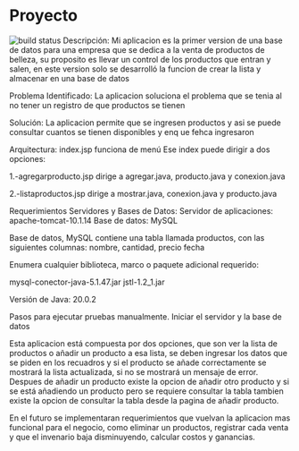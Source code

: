# Proyecto
![build status](https://app.travis-ci.com/Magali581/Proyecto.svg?branch=main)
Descripción:
Mi aplicacion es la primer version de una base de datos para una empresa que se dedica a la venta de productos de belleza, su proposito es llevar un control de los productos que entran y salen, en este version solo se desarrolló la funcion de crear la lista y almacenar en una base de datos


Problema Identificado:
La aplicacion soluciona el problema que se tenia al no tener un registro de que productos se tienen

Solución:
La aplicacion permite que se ingresen productos y asi se puede consultar cuantos se tienen disponibles y enq ue fehca ingresaron


Arquitectura:
index.jsp funciona de menú
Ese index puede dirigir a dos opciones:

1.-agregarproducto.jsp
dirige a agregar.java, producto.java y conexion.java

2.-listaproductos.jsp
dirige a mostrar.java, conexion.java y producto.java



Requerimientos
Servidores y Bases de Datos:
Servidor de aplicaciones: apache-tomcat-10.1.14
Base de datos: MySQL

Base de datos, MySQL contiene una tabla llamada productos, con las siguientes columnas: nombre, cantidad, precio fecha

Enumera cualquier biblioteca, marco o paquete adicional requerido:

mysql-conector-java-5.1.47.jar
jstl-1.2_1.jar

Versión de Java: 20.0.2

Pasos para ejecutar pruebas manualmente.
Iniciar el servidor y la base de datos

Esta aplicacion está compuesta por dos opciones, que son ver la lista de productos o añadir un producto a esa lista, se deben ingresar los datos que se piden en los recuadros y si el producto se añade correctamente se mostrará la lista actualizada, si no se mostrará un mensaje de error. Despues de añadir un producto existe la opcion de añadir otro producto y si se está añadiendo un producto pero se requiere consultar la tabla tambien existe la opcion de consultar la tabla desde la pagina de añadir producto.


En el futuro se implementaran requerimientos que vuelvan la aplicacion mas funcional para el negocio, como eliminar un productos, registrar cada venta y que el invenario baja disminuyendo, calcular costos y ganancias.




